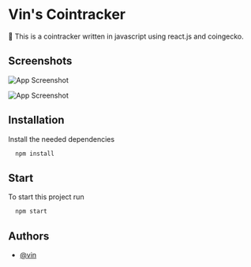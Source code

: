 
# Vin's Cointracker

🚀 This is a cointracker written in javascript using react.js and coingecko.


## Screenshots

![App Screenshot](https://cdn.discordapp.com/attachments/943921395610554428/985305051654393906/unknown.png)

![App Screenshot](https://cdn.discordapp.com/attachments/943921395610554428/985305148182130708/unknown.png)


## Installation

Install the needed dependencies

```bash
  npm install
```
    
## Start

To start this project run

```bash
  npm start
```


## Authors

- [@vin](https://www.github.com/iamvin-dev)

